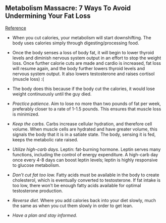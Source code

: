 ## Metabolism Massacre: 7 Ways To Avoid Undermining Your Fat Loss
[Reference](https://www.bodybuilding.com/fun/metabolism-massacre-7-ways-to-avoid-undermining-fat-loss.html)

- When you cut calories, your metabolism will start downshifting. The body uses calories simply through digesting/processing food.
- Once the body senses a loss of body fat, it will begin to lower thyroid levels and diminish nervous system output in an effort to stop the weight loss. Once further calorie cuts are made and cardio is increased, fat loss will resume again, and the body further lowers thyroid levels and nervous system output. It also lowers testosterone and raises cortisol (muscle loss) :(
- The body does this because if the body cut the calories, it would lose weight continuously until the guy died.

- *Practice patience.* Aim to lose no more than two pounds of fat per week, preferably closer to a rate of 1-1.5 pounds. This ensures that muscle loss is minimized.
- *Keep the carbs.* Carbs increase cellular hydration, and therefore cell volume. When muscle cells are hydrated and have greater volume, this signals the body that it is in a satiate state. The body, sensing it is fed, keeps the metabolic rate raised.
- *Utilize high-carb days.* Leptin: fat-burning hormone. Leptin serves many functions, including the control of energy expenditure. A high-carb day once every 4-8 days can boost leptin levels; leptin is highly responsive to glucose metabolism.
- *Don't cut fat too low.* Fatty acids must be available in the body to create cholesterol, which is eventually converted to testosterone. If fat intake is too low, there won't be enough fatty acids available for optimal testosterone production.
- *Reverse diet.* Where you add calories back into your diet slowly, much the same as when you cut them slowly in order to get lean.
- *Have a plan and stay informed.*
